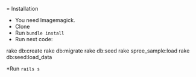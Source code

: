 = Installation

* You need Imagemagick.
* Clone
* Run `bundle install`
* Run next code:

rake db:create
rake db:migrate
rake db:seed
rake spree_sample:load
rake db:seed:load_data

*Run `rails s`
